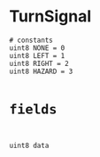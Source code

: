 # TurnSignal

<div class="highlight"><pre><code># constants
uint8 NONE = 0
uint8 LEFT = 1
uint8 RIGHT = 2
uint8 HAZARD = 3

# fields
uint8 data
</code></pre></div>

